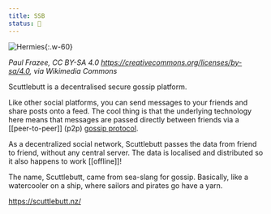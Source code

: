 ```yaml
---
title: SSB
status: 🌱
---
```


![Hermies](https://user-images.githubusercontent.com/227587/114308935-73597c80-9ab3-11eb-8830-eb8ecb250eb5.png){:.w-60}  

_Paul Frazee, CC BY-SA 4.0 <https://creativecommons.org/licenses/by-sa/4.0>, via Wikimedia Commons_

Scuttlebutt is a decentralised secure gossip platform.

Like other social platforms, you can send messages to your friends and share posts onto a feed. The cool thing is that the underlying technology here means that messages are passed directly between friends via a [[peer-to-peer]] (p2p) [gossip protocol](https://en.wikipedia.org/wiki/Gossip_protocol).

As a decentralized social network, Scuttlebutt passes the data from friend to friend, without any central server. The data is localised and distributed so it also happens to work [[offline]]!

The name, Scuttlebutt, came from sea-slang for gossip. Basically, like a watercooler on a ship, where sailors and pirates go have a yarn.

<https://scuttlebutt.nz/>
